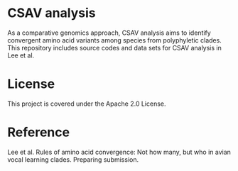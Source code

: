 # CSAV analysis
As a comparative genomics approach, CSAV analysis aims to identify convergent amino acid variants among species from polyphyletic clades. This repository includes source codes and data sets for CSAV analysis in Lee et al.

# License
This project is covered under the Apache 2.0 License.

# Reference
Lee et al. Rules of amino acid convergence: Not how many, but who in avian vocal learning clades. Preparing submission.
